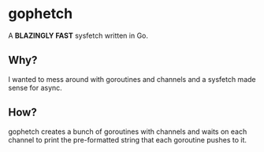 # gophetch
A **BLAZINGLY FAST** sysfetch written in Go.

## Why?
I wanted to mess around with goroutines and channels and a sysfetch made sense for async.

## How?
gophetch creates a bunch of goroutines with channels and waits on each channel to print the pre-formatted string that each goroutine pushes to it.